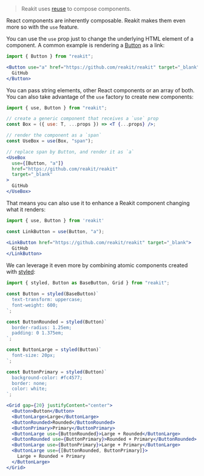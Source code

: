 > Reakit uses [reuse](https://github.com/diegohaz/reuse) to compose components.

React components are inherently composable. Reakit makes them even more so with the `use` feature.

You can use the `use` prop just to change the underlying HTML element of a component. A common example is rendering a [Button](../packages/reakit/src/Button/Button.md) as a link:

```jsx
import { Button } from "reakit";

<Button use="a" href="https://github.com/reakit/reakit" target="_blank">
  GitHub
</Button>
```

You can pass string elements, other React components or an array of both. You can also take advantage of the `use` factory to create new components:

```jsx
import { use, Button } from "reakit";

// create a generic component that receives a `use` prop
const Box = ({ use: T, ...props }) => <T {...props} />;

// render the component as a `span`
const UseBox = use(Box, "span");

// replace span by Button, and render it as `a`
<UseBox
  use={[Button, "a"]}
  href="https://github.com/reakit/reakit"
  target="_blank"
>
  GitHub
</UseBox>
```

That means you can also use it to enhance a Reakit component changing what it renders:

```jsx
import { use, Button } from 'reakit'

const LinkButton = use(Button, "a");

<LinkButton href="https://github.com/reakit/reakit" target="_blank">
  GitHub
</LinkButton>
```

We can leverage it even more by combining atomic components created with [styled](styling.md):

```jsx
import { styled, Button as BaseButton, Grid } from "reakit";

const Button = styled(BaseButton)`
  text-transform: uppercase;
  font-weight: 600;
`;

const ButtonRounded = styled(Button)`
  border-radius: 1.25em;
  padding: 0 1.375em;
`;

const ButtonLarge = styled(Button)`
  font-size: 20px;
`;

const ButtonPrimary = styled(Button)`
  background-color: #fc4577;
  border: none;
  color: white;
`;

<Grid gap={20} justifyContent="center">
  <Button>Button</Button>
  <ButtonLarge>Large</ButtonLarge>
  <ButtonRounded>Rounded</ButtonRounded>
  <ButtonPrimary>Primary</ButtonPrimary>
  <ButtonLarge use={ButtonRounded}>Large + Rounded</ButtonLarge>
  <ButtonRounded use={ButtonPrimary}>Rounded + Primary</ButtonRounded>
  <ButtonLarge use={ButtonPrimary}>Large + Primary</ButtonLarge>
  <ButtonLarge use={[ButtonRounded, ButtonPrimary]}>
    Large + Rounded + Primary
  </ButtonLarge>
</Grid>
```
